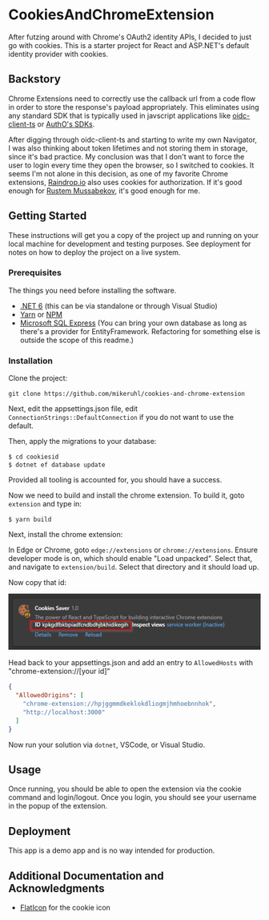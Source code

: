 # CookiesAndChromeExtension

After futzing around with Chrome's OAuth2 identity APIs, I decided to just go with cookies. This is a starter project for React and ASP.NET's default identity provider with cookies.

## Backstory

Chrome Extensions need to correctly use the callback url from a code flow in order to store the response's payload appropriately. This eliminates using any standard SDK that is typically used in javscript applications like [oidc-client-ts](https://github.com/authts/oidc-client-ts) or [AuthO's SDKs](https://auth0.com/docs/libraries).

After digging through oidc-client-ts and starting to write my own Navigator, I was also thinking about token lifetimes and not storing them in storage, since it's bad practice. My conclusion was that I don't want to force the user to login every time they open the browser, so I switched to cookies. It seems I'm not alone in this decision, as one of my favorite Chrome extensions, [Raindrop.io](https://raindrop.io/) also uses cookies for authorization. If it's good enough for [Rustem Mussabekov](https://github.com/exentrich), it's good enough for me.

## Getting Started

These instructions will get you a copy of the project up and running on your local machine for development and testing purposes. See deployment for notes on how to deploy the project on a live system.

### Prerequisites

The things you need before installing the software.

- [.NET 6](https://dotnet.microsoft.com/en-us/download/dotnet/6.0) (this can be via standalone or through Visual Studio)
- [Yarn](https://yarnpkg.com/) or [NPM](https://docs.npmjs.com/cli/v7/configuring-npm/install)
- [Microsoft SQL Express](https://www.microsoft.com/en-us/Download/details.aspx?id=101064) (You can bring your own database as long as there's a provider for EntityFramework. Refactoring for something else is outside the scope of this readme.)

### Installation

Clone the project:

```
git clone https://github.com/mikeruhl/cookies-and-chrome-extension
```

Next, edit the appsettings.json file, edit `ConnectionStrings::DefaultConnection` if you do not want to use the default.

Then, apply the migrations to your database:

```
$ cd cookiesid
$ dotnet ef database update
```

Provided all tooling is accounted for, you should have a success.

Now we need to build and install the chrome extension. To build it, goto `extension` and type in:

```
$ yarn build
```

Next, install the chrome extension:

In Edge or Chrome, goto `edge://extensions` or `chrome://extensions`. Ensure developer mode is on, which should enable "Load unpacked". Select that, and navigate to `extension/build`. Select that directory and it should load up.

Now copy that id:

![Extension ID](/readme/ext_id.png)

Head back to your appsettings.json and add an entry to `AllowedHosts` with "chrome-extension://[your id]"

```json
{
  "AllowedOrigins": [
    "chrome-extension://hpjggmmdkeklokdliogmjhmhoebnnhok",
    "http://localhost:3000"
  ]
}
```

Now run your solution via `dotnet`, VSCode, or Visual Studio.

## Usage

Once running, you should be able to open the extension via the cookie command and login/logout. Once you login, you should see your username in the popup of the extension.

## Deployment

This app is a demo app and is no way intended for production.

## Additional Documentation and Acknowledgments

- [FlatIcon](https://www.flaticon.com/) for the cookie icon
